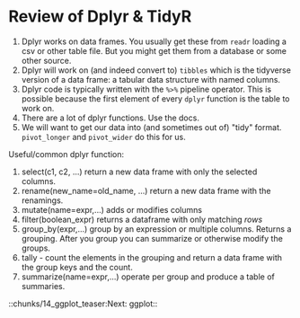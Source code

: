 # Review of Dplyr & TidyR

1.  Dplyr works on data frames. You usually get these from `readr`
    loading a csv or other table file. But you might get them from a
    database or some other source.
2.  Dplyr will work on (and indeed convert to) `tibbles` which is the
    tidyverse version of a data frame: a tabular data structure with
    named columns.
3.  Dplyr code is typically written with the `%>%` pipeline operator.
    This is possible because the first element of every `dplyr` function
    is the table to work on.
4.  There are a lot of dplyr functions. Use the docs.
5.  We will want to get our data into (and sometimes out of) "tidy"
    format. `pivot_longer` and `pivot_wider` do this for us.

Useful/common dplyr function:

1.  select(c1, c2, ...) return a new data frame with only the selected
    columns.
2.  rename(new_name=old_name, ...) return a new data frame with the
    renamings.
3.  mutate(name=expr,...) adds or modifies columns
4.  filter(boolean_expr) returns a dataframe with only matching *rows*
5.  group_by(expr,...) group by an expression or multiple columns.
    Returns a grouping. After you group you can summarize or otherwise
    modify the groups.
6.  tally - count the elements in the grouping and return a data frame
    with the group keys and the count.
7.  summarize(name=expr,...) operate per group and produce a table of
    summaries.


::chunks/14_ggplot_teaser:Next: ggplot::

